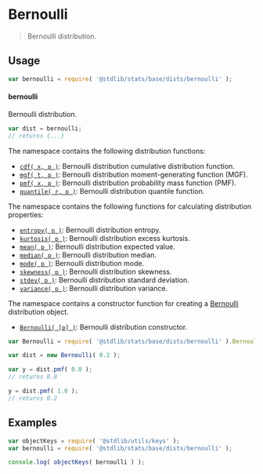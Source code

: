 <!--

@license Apache-2.0

Copyright (c) 2018 The Stdlib Authors.

Licensed under the Apache License, Version 2.0 (the "License");
you may not use this file except in compliance with the License.
You may obtain a copy of the License at

   http://www.apache.org/licenses/LICENSE-2.0

Unless required by applicable law or agreed to in writing, software
distributed under the License is distributed on an "AS IS" BASIS,
WITHOUT WARRANTIES OR CONDITIONS OF ANY KIND, either express or implied.
See the License for the specific language governing permissions and
limitations under the License.

-->

# Bernoulli

> Bernoulli distribution.

<section class="usage">

## Usage

```javascript
var bernoulli = require( '@stdlib/stats/base/dists/bernoulli' );
```

#### bernoulli

Bernoulli distribution.

```javascript
var dist = bernoulli;
// returns {...}
```

The namespace contains the following distribution functions:

<!-- <toc pattern="*+(cdf|pmf|mgf|quantile)*"> -->

<div class="namespace-toc">

-   <span class="signature">[`cdf( x, p )`][@stdlib/stats/base/dists/bernoulli/cdf]</span><span class="delimiter">: </span><span class="description">Bernoulli distribution cumulative distribution function.</span>
-   <span class="signature">[`mgf( t, p )`][@stdlib/stats/base/dists/bernoulli/mgf]</span><span class="delimiter">: </span><span class="description">Bernoulli distribution moment-generating function (MGF).</span>
-   <span class="signature">[`pmf( x, p )`][@stdlib/stats/base/dists/bernoulli/pmf]</span><span class="delimiter">: </span><span class="description">Bernoulli distribution probability mass function (PMF).</span>
-   <span class="signature">[`quantile( r, p )`][@stdlib/stats/base/dists/bernoulli/quantile]</span><span class="delimiter">: </span><span class="description">Bernoulli distribution quantile function.</span>

</div>

<!-- </toc> -->

The namespace contains the following functions for calculating distribution properties:

<!-- <toc pattern="*+(entropy|kurtosis|mean|median|mode|skewness|stdev|variance)*"> -->

<div class="namespace-toc">

-   <span class="signature">[`entropy( p )`][@stdlib/stats/base/dists/bernoulli/entropy]</span><span class="delimiter">: </span><span class="description">Bernoulli distribution entropy.</span>
-   <span class="signature">[`kurtosis( p )`][@stdlib/stats/base/dists/bernoulli/kurtosis]</span><span class="delimiter">: </span><span class="description">Bernoulli distribution excess kurtosis.</span>
-   <span class="signature">[`mean( p )`][@stdlib/stats/base/dists/bernoulli/mean]</span><span class="delimiter">: </span><span class="description">Bernoulli distribution expected value.</span>
-   <span class="signature">[`median( p )`][@stdlib/stats/base/dists/bernoulli/median]</span><span class="delimiter">: </span><span class="description">Bernoulli distribution median.</span>
-   <span class="signature">[`mode( p )`][@stdlib/stats/base/dists/bernoulli/mode]</span><span class="delimiter">: </span><span class="description">Bernoulli distribution mode.</span>
-   <span class="signature">[`skewness( p )`][@stdlib/stats/base/dists/bernoulli/skewness]</span><span class="delimiter">: </span><span class="description">Bernoulli distribution skewness.</span>
-   <span class="signature">[`stdev( p )`][@stdlib/stats/base/dists/bernoulli/stdev]</span><span class="delimiter">: </span><span class="description">Bernoulli distribution standard deviation.</span>
-   <span class="signature">[`variance( p )`][@stdlib/stats/base/dists/bernoulli/variance]</span><span class="delimiter">: </span><span class="description">Bernoulli distribution variance.</span>

</div>

<!-- </toc> -->

The namespace contains a constructor function for creating a [Bernoulli][bernoulli-distribution] distribution object.

<!-- <toc pattern="*ctor*"> -->

<div class="namespace-toc">

-   <span class="signature">[`Bernoulli( [p] )`][@stdlib/stats/base/dists/bernoulli/ctor]</span><span class="delimiter">: </span><span class="description">Bernoulli distribution constructor.</span>

</div>

<!-- </toc> -->

```javascript
var Bernoulli = require( '@stdlib/stats/base/dists/bernoulli' ).Bernoulli;

var dist = new Bernoulli( 0.2 );

var y = dist.pmf( 0.0 );
// returns 0.8

y = dist.pmf( 1.0 );
// returns 0.2
```

</section>

<!-- /.usage -->

<section class="examples">

## Examples

<!-- TODO: better examples -->

<!-- eslint no-undef: "error" -->

```javascript
var objectKeys = require( '@stdlib/utils/keys' );
var bernoulli = require( '@stdlib/stats/base/dists/bernoulli' );

console.log( objectKeys( bernoulli ) );
```

</section>

<!-- /.examples -->

<section class="links">

[bernoulli-distribution]: https://en.wikipedia.org/wiki/Bernoulli_distribution

<!-- <toc-links> -->

[@stdlib/stats/base/dists/bernoulli/ctor]: https://www.npmjs.com/package/@stdlib/stats/tree/main/base/dists/bernoulli/ctor

[@stdlib/stats/base/dists/bernoulli/entropy]: https://www.npmjs.com/package/@stdlib/stats/tree/main/base/dists/bernoulli/entropy

[@stdlib/stats/base/dists/bernoulli/kurtosis]: https://www.npmjs.com/package/@stdlib/stats/tree/main/base/dists/bernoulli/kurtosis

[@stdlib/stats/base/dists/bernoulli/mean]: https://www.npmjs.com/package/@stdlib/stats/tree/main/base/dists/bernoulli/mean

[@stdlib/stats/base/dists/bernoulli/median]: https://www.npmjs.com/package/@stdlib/stats/tree/main/base/dists/bernoulli/median

[@stdlib/stats/base/dists/bernoulli/mode]: https://www.npmjs.com/package/@stdlib/stats/tree/main/base/dists/bernoulli/mode

[@stdlib/stats/base/dists/bernoulli/skewness]: https://www.npmjs.com/package/@stdlib/stats/tree/main/base/dists/bernoulli/skewness

[@stdlib/stats/base/dists/bernoulli/stdev]: https://www.npmjs.com/package/@stdlib/stats/tree/main/base/dists/bernoulli/stdev

[@stdlib/stats/base/dists/bernoulli/variance]: https://www.npmjs.com/package/@stdlib/stats/tree/main/base/dists/bernoulli/variance

[@stdlib/stats/base/dists/bernoulli/cdf]: https://www.npmjs.com/package/@stdlib/stats/tree/main/base/dists/bernoulli/cdf

[@stdlib/stats/base/dists/bernoulli/mgf]: https://www.npmjs.com/package/@stdlib/stats/tree/main/base/dists/bernoulli/mgf

[@stdlib/stats/base/dists/bernoulli/pmf]: https://www.npmjs.com/package/@stdlib/stats/tree/main/base/dists/bernoulli/pmf

[@stdlib/stats/base/dists/bernoulli/quantile]: https://www.npmjs.com/package/@stdlib/stats/tree/main/base/dists/bernoulli/quantile

<!-- </toc-links> -->

</section>

<!-- /.links -->
